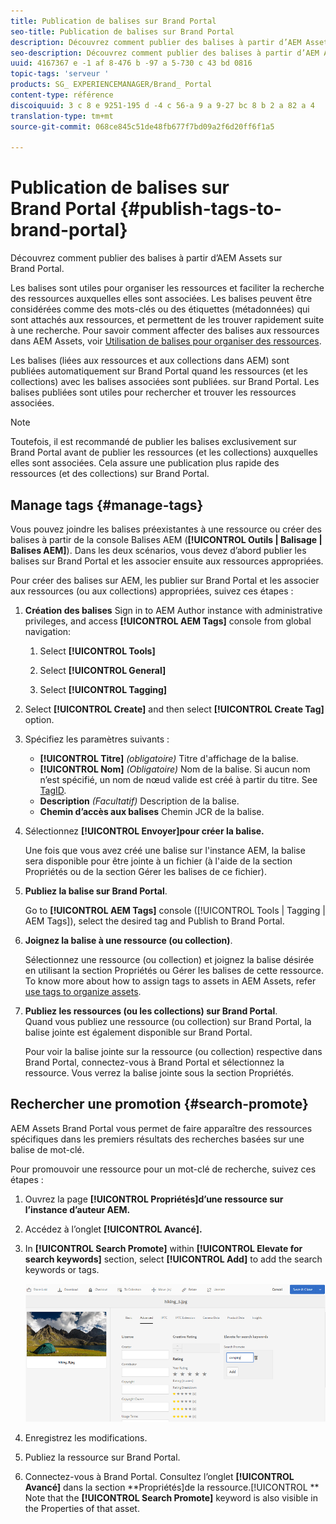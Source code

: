 ```yaml
---
title: Publication de balises sur Brand Portal
seo-title: Publication de balises sur Brand Portal
description: Découvrez comment publier des balises à partir d’AEM Assets sur Brand Portal.
seo-description: Découvrez comment publier des balises à partir d’AEM Assets sur Brand Portal.
uuid: 4167367 e -1 af 8-476 b -97 a 5-730 c 43 bd 0816
topic-tags: 'serveur '
products: SG_ EXPERIENCEMANAGER/Brand_ Portal
content-type: référence
discoiquuid: 3 c 8 e 9251-195 d -4 c 56-a 9 a 9-27 bc 8 b 2 a 82 a 4
translation-type: tm+mt
source-git-commit: 068ce845c51de48fb677f7bd09a2f6d20ff6f1a5

---
```



# Publication de balises sur Brand Portal {#publish-tags-to-brand-portal}

Découvrez comment publier des balises à partir d’AEM Assets sur Brand Portal.

Les balises sont utiles pour organiser les ressources et faciliter la recherche des ressources auxquelles elles sont associées. Les balises peuvent être considérées comme des mots-clés ou des étiquettes (métadonnées) qui sont attachés aux ressources, et permettent de les trouver rapidement suite à une recherche. Pour savoir comment affecter des balises aux ressources dans AEM Assets, voir [Utilisation de balises pour organiser des ressources](https://helpx.adobe.com/experience-manager/6-5/assets/using/organize-assets.html#Usetagstoorganizeassets).

Les balises (liées aux ressources et aux collections dans AEM) sont publiées automatiquement sur Brand Portal quand les ressources (et les collections) avec les balises associées sont publiées. sur Brand Portal. Les balises publiées sont utiles pour rechercher et trouver les ressources associées.

>[!NOTE]
>
>Toutefois, il est recommandé de publier les balises exclusivement sur Brand Portal avant de publier les ressources (et les collections) auxquelles elles sont associées. Cela assure une publication plus rapide des ressources (et des collections) sur Brand Portal.

## Manage tags {#manage-tags}

Vous pouvez joindre les balises préexistantes à une ressource ou créer des balises à partir de la console Balises AEM (**[!UICONTROL Outils | Balisage | Balises AEM]**). Dans les deux scénarios, vous devez d’abord publier les balises sur Brand Portal et les associer ensuite aux ressources appropriées.

Pour créer des balises sur AEM, les publier sur Brand Portal et les associer aux ressources (ou aux collections) appropriées, suivez ces étapes :

1. **Création des balises**
Sign in to AEM Author instance with administrative privileges, and access **[!UICONTROL AEM Tags]** console from global navigation:

   1. Select **[!UICONTROL Tools]**

   2. Select **[!UICONTROL General]**

   3. Select **[!UICONTROL Tagging]**

2. Select **[!UICONTROL Create]** and then select **[!UICONTROL Create Tag]** option.
3. Spécifiez les paramètres suivants :

   * **[!UICONTROL Titre]**
      *(obligatoire)* Titre d'affichage de la balise.
   * **[!UICONTROL Nom]**
      *(Obligatoire)* Nom de la balise. Si aucun nom n’est spécifié, un nom de nœud valide est créé à partir du titre. See [TagID](https://helpx.adobe.com/experience-manager/6-5/sites/developing/using/framework.html#TagID).
   * **Description**
      *(Facultatif)* Description de la balise.
   * **Chemin d’accès aux balises** Chemin JCR de la balise.

4. Sélectionnez **[!UICONTROL Envoyer]pour créer la balise.**

   Une fois que vous avez créé une balise sur l'instance AEM, la balise sera disponible pour être jointe à un fichier (à l'aide de la section Propriétés ou de la section Gérer les balises de ce fichier).

5. **Publiez la balise sur Brand Portal**.

   Go to **[!UICONTROL AEM Tags]** console ([!UICONTROL Tools | Tagging | AEM Tags]), select the desired tag and Publish to Brand Portal.

6. **Joignez la balise à une ressource (ou collection)**.

   Sélectionnez une ressource (ou collection) et joignez la balise désirée en utilisant la section Propriétés ou Gérer les balises de cette ressource. To know more about how to assign tags to assets in AEM Assets, refer [use tags to organize assets](https://helpx.adobe.com/experience-manager/6-5/assets/using/organize-assets.html#Usetagstoorganizeassets).

7. **Publiez les ressources (ou les collections) sur Brand Portal**.\
   Quand vous publiez une ressource (ou collection) sur Brand Portal, la balise jointe est également disponible sur Brand Portal.

   Pour voir la balise jointe sur la ressource (ou collection) respective dans Brand Portal, connectez-vous à Brand Portal et sélectionnez la ressource. Vous verrez la balise jointe sous la section Propriétés.

## Rechercher une promotion {#search-promote}

AEM Assets Brand Portal vous permet de faire apparaître des ressources spécifiques dans les premiers résultats des recherches basées sur une balise de mot-clé.

Pour promouvoir une ressource pour un mot-clé de recherche, suivez ces étapes :

1. Ouvrez la page **[!UICONTROL Propriétés]d’une ressource sur l’instance d’auteur AEM.**
2. Accédez à l’onglet **[!UICONTROL Avancé].**
3. In **[!UICONTROL Search Promote]** within **[!UICONTROL Elevate for search keywords]** section, select **[!UICONTROL Add]** to add the search keywords or tags.

   ![](assets/search-promote.png)

4. Enregistrez les modifications.
5. Publiez la ressource sur Brand Portal.
6. Connectez-vous à Brand Portal. Consultez l’onglet **[!UICONTROL Avancé]** dans la section **Propriétés]de la ressource.[!UICONTROL **
Note that the **[!UICONTROL Search Promote]** keyword is also visible in the Properties of that asset.
